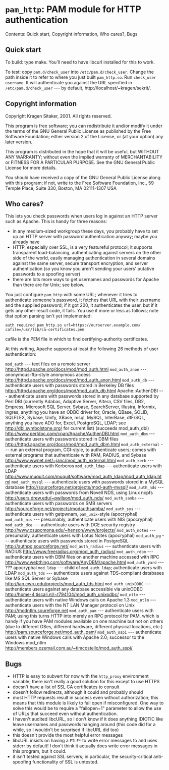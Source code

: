 # `pam_http`: PAM module for HTTP authentication

Contents: Quick start, Copyright information, Who cares?, Bugs

## Quick start

To build: type make.  You'll need to have libcurl installed for this
to work.

To test: copy `pam.d/check_user` into `/etc/pam.d/check_user`.  Change the
path inside it to refer to where you just built `pam_http.so`.  Run
`check_user username`.  It will authenticate you against the URL
specified in `/etc/pam.d/check_user` --- by default,
http://localhost/~kragen/sekrit/.

## Copyright information

Copyright Kragen Sitaker, 2001.  All rights reserved.

This program is free software; you can redistribute it and/or modify
it under the terms of the GNU General Public License as published by
the Free Software Foundation; either version 2 of the License, or (at
your option) any later version.

This program is distributed in the hope that it will be useful,
but WITHOUT ANY WARRANTY; without even the implied warranty of
MERCHANTABILITY or FITNESS FOR A PARTICULAR PURPOSE.  See the
GNU General Public License for more details.

You should have received a copy of the GNU General Public License
along with this program; if not, write to the Free Software
Foundation, Inc., 59 Temple Place, Suite 330, Boston, MA  02111-1307  USA

## Who cares?

This lets you check passwords when users log in against an HTTP server
such as Apache.  This is handy for three reasons:

  - in any medium-sized workgroup these days, you probably have to set
    up an HTTP server with password authentication anyway; maybe you
    already have
  - HTTP, especially over SSL, is a very featureful protocol; it supports
    transparent load-balancing, authenticating against servers on the other
    side of the world, easily managing authentication in several domains
    against the same server, secure transport encryption, and server
    authentication (so you know you aren't sending your users' putative
    passwords to a spoofing server)
  - there are lots more ways to get usernames and passwords for Apache
    than there are for Unix; see below.

You just configure `pam_http` with some URL; whenever it tries to
  authenticate someone's password, it fetches that URL with their username
  and the supplied password; if it got 200, it authenticates the user,
  but if it gets any other result code, it fails.  You use it more or less
  as follows; note that option parsing isn't yet implemented:

```
auth required pam_http.so url=https://ourserver.example.com/ cafile=/usr/lib/ca-certificates.pem
```

cafile is the PEM file in which to find certifying-authority
certificates.

At this writing, Apache supports at least the following 26 methods of
user authentication:

`mod_auth` --- text files on a remote server
	<http://httpd.apache.org/docs/mod/mod_auth.html>
`mod_auth_anon` --- anonymous-ftp-style anonymous access
	<http://httpd.apache.org/docs/mod/mod_auth_anon.html>
`mod_auth_db` --- authenticate users with passwords stored in Berkeley DB
	files <http://httpd.apache.org/docs/mod/mod_auth_db.html>
Apache::AuthenDBI --- authenticate users with passwords stored in any
        database supported by Perl DBI (currently Adabas, Adaptive Server,
        Altera, CSV files, DB2, Empress, Microsoft SQL Server, Sybase,
        SearchServer, Illustra, Informix, Ingres, anything you have an
        ODBC driver for, Oracle, QBase, SOLID, SQLFLEX, Sybase, Unify,
        XBase, msql, MySQL, InterBase, dtF/SQL, anything you have ADO for,
        Excel, PostgreSQL, LDAP; see <http://dbi.symbolstone.org/>
        for current list) (succeeds mod_auth_dbi)
        <http://www.perldoc.com/cpan/Apache/AuthenDBI.html>
`mod_auth_dbm` --- authenticate users with passwords stored in DBM files
	<http://httpd.apache.org/docs/mod/mod_auth_dbm.html>
`mod_auth_external` --- run an external program, CGI-style, to authenticate
	users; comes with external programs that authenticate with PAM,
	RADIUS, and Sybase
	<http://www.wwnet.net/~janc/mod_auth_external.html>
`mod_auth_kerb` --- authenticate users with Kerberos
`mod_auth_ldap` --- authenticate users with LDAP
       <http://www.muquit.com/muquit/software/mod_auth_ldap/mod_auth_ldap.html>
`mod_auth_mysql` --- authenticate users with passwords stored in a MySQL
	database <http://sourceforge.net/projects/mod-auth-mysql/>
`mod_auth_nds` --- authenticate users with passwords from Novell NDS,
	using Linux ncpfs <http://users.drew.edu/~pwilson/mod_auth_nds/>
`mod_auth_samba` --- authenticate users with passwords on SMB servers
	<http://sourceforge.net/projects/modauthsamba/>
`mod_auth_sys` --- authenticate users with getpwnam, `pam_unix`-style
	(apocryphal)
`mod_auth_nis` --- presumably, authenticate users with NIS (apocryphal)
`mod_auth_dce` --- authenticate users with DCE security registry
	<http://www.csupomona.edu/~henson/www/projects/>
`mod_auth_notes` --- presumably, authenticate users with Lotus Notes
	(apocryphal)
`mod_auth_pg` --- authenticate users with passwords stored in PostgreSQL
	<http://authpg.sourceforge.net/>
`mod_auth_radius` --- authenticate users with RADIUS
	<http://www.freeradius.org/mod_auth_radius/>
`mod_auth_rdbm` --- authenticate users with DBM files on another machine
	accessed with RPC
	<http://www.webthing.com/software/AnyDBM/apache.html>
`mod_auth_yard` --- ??? apocryphal
`mod_ldap` --- child of `mod_auth_ldap`; authenticate users with LDAP
`mod_auth_tds` --- authenticate users against TDS-compliant databases like
	MS SQL Server or Sybase
	<http://ian.cwru.edu/projects/mod_auth_tds.html>
`mod_auth_unixODBC` --- authenticate users against any database accessible
	via unixODBC <http://home-4.tiscali.nl/~t794104/mod_auth_unixodbc/>
`mod_ntlm` --- authenticate users with native Windows calls on Apache 1.3
`mod_ntlm` --- authenticate users with the NT LAN Manager protocol on
	Unix <http://modntlm.soureforge.net>
`mod_auth_pam` --- authenticate users with PAM; using this turns HTTP
	into merely an RPC protocol for PAM, which is handy if you have
	PAM modules available on one machine but not on others (due to
	different OSes, different hardware, different physical locations,
	etc.) <http://pam.sourceforge.net/mod_auth_pam/>
`mod_auth_sspi` --- authenticate users with native Windows calls with Apache 2.0;
	successor to the Windows mod_ntlm
	<http://members.ozemail.com.au/~timcostello/mod_auth_sspi/>

## Bugs

- HTTP is easy to subvert for now with the `http_proxy` environment
  variable; there isn't really a good solution for this except to
  use HTTPS
- doesn't have a list of SSL CA certificates to consult
- doesn't follow redirects, although it could and probably should
- most HTTP requests result in success even without authorization;
  this means that this module is likely to fail open if misconfigured.
  One way to solve this would be to require a "failopen=1" parameter
  to allow the use of URLs that succeed even without authentication.
- I haven't audited libcURL, so I don't know if it does anything
  IDIOTIC like leave usernames and passwords hanging around (this
  code did for a while, so I wouldn't be surprised if libcURL did too)
- this doesn't provide the most helpful error messages
- libcURL insists on having a `FILE*` to write error messages to and uses
  stderr by default!  I don't think it actually does write error messages
  in this program, but it could.
- it isn't tested against SSL servers; in particular, the
  security-critical anti-spoofing functionality of SSL is untested.
